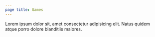 ```yaml
---
page title: Games
---
```


Lorem ipsum dolor sit, amet consectetur adipisicing elit. Natus quidem atque porro dolore blanditiis maiores.